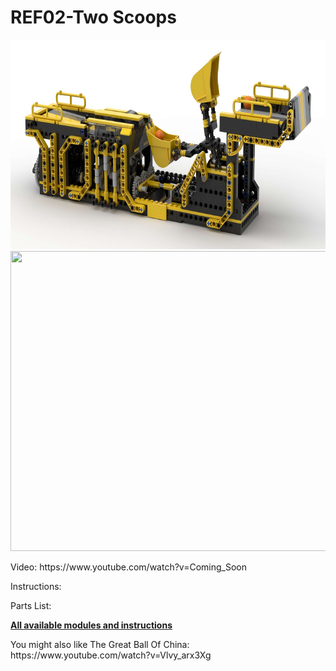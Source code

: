 <a name="README"></a>
# REF02-Two Scoops
<img width="720" height="335" src="https://github.com/rykfield/REF02-Two-Scoops/raw/master/Two%20Scoops%20-%20Banner%20Render.jpg">
<BR>
<img width="640" height="480" src="https://github.com/rykfield/REF02-Two-Scoops/raw/master/Two%20Scoops.gif">

<P>Video: https://www.youtube.com/watch?v=Coming_Soon
<P>Instructions: 
<P>Parts List: 

<P><a href="https://github.com/rykfield/REF00-Module-Overview"><B>All available modules and instructions</b></a>

<P>You might also like The Great Ball Of China: https://www.youtube.com/watch?v=Vlvy_arx3Xg